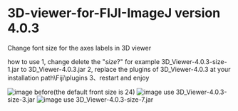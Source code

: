 # 3D-viewer-for-FIJI-ImageJ  version 4.0.3
Change font size for the axes labels in 3D viewer

how to use 
  1, change delete the "_size_?"   for example  3D_Viewer-4.0.3-size-1.jar  to  3D_Viewer-4.0.3.jar
  2, replace the plugins  of 3D_Viewer-4.0.3 at     your installation path\Fiji\plugins
  3、restart  and enjoy
  
  
  
![image](https://user-images.githubusercontent.com/31981949/225175383-3b28550e-eaed-4815-881e-136602d90868.png)
before(the default front size is 24)
![image](https://user-images.githubusercontent.com/31981949/225175426-c9dac555-8aa1-4379-be5d-3d5105b3cb23.png)
use 3D_Viewer-4.0.3-size-3.jar
![image](https://user-images.githubusercontent.com/31981949/225175826-2ac22269-3342-4ee8-918f-218dd177c754.png)
use 3D_Viewer-4.0.3-size-7.jar
